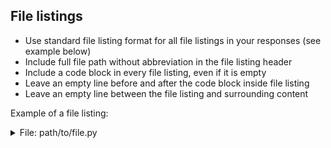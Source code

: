## File listings

- Use standard file listing format for all file listings in your responses (see example below)
- Include full file path without abbreviation in the file listing header
- Include a code block in every file listing, even if it is empty
- Leave an empty line before and after the code block inside file listing
- Leave an empty line between the file listing and surrounding content

Example of a file listing:

<details>
<summary>File: path/to/file.py</summary>

```python
# ... python code here ...
```

</details>
